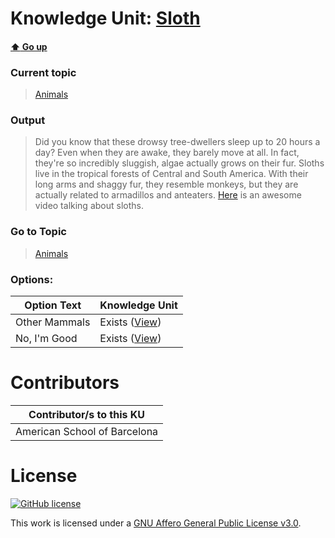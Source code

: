 # Knowledge Unit: [Sloth](../../knowledge_units/animals/sloth.md)

#### [:arrow_up: Go up](../../topics/animals.md)
### Current topic
> [Animals](../../topics/animals.md)
### Output
> Did you know that these drowsy tree-dwellers sleep up to 20 hours a day? Even when they are awake, they barely move at all. In fact, they&#039;re so incredibly sluggish, algae actually grows on their fur. Sloths live in the tropical forests of Central and South America. With their long arms and shaggy fur, they resemble monkeys, but they are actually related to armadillos and anteaters. [Here](https://www.youtube.com/embed/DpV4k3Edr-I) is an awesome video talking about sloths.
### Go to Topic
> [Animals](../../topics/animals.md)

### Options: 

| Option Text | Knowledge Unit |
| - | - |  
| Other Mammals  |  Exists ([View](../../knowledge_units/animals/other-mammals.md))  |  
| No, I&#039;m Good  |  Exists ([View](../../knowledge_units/animals/no-im-good.md))  | 

# Contributors

| Contributor/s to this KU |
| - | 
| American School of Barcelona |

# License
[![GitHub license](https://img.shields.io/github/license/inbrainz/cerebro)](https://github.com/inbrainz/cerebro/blob/master/LICENSE)

This work is licensed under a [GNU Affero General Public License v3.0](https://www.gnu.org/licenses/agpl-3.0.txt).